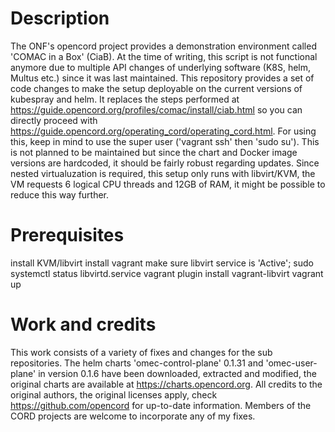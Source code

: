 # Description
The ONF's opencord project provides a demonstration environment called 'COMAC in a Box' (CiaB). At the time of writing, this script is not functional anymore due to multiple API changes of underlying software (K8S, helm, Multus etc.) since it was last maintained. This repository provides a set of code changes to make the setup deployable on the current versions of kubespray and helm. It replaces the steps performed at https://guide.opencord.org/profiles/comac/install/ciab.html so you can directly proceed with https://guide.opencord.org/operating_cord/operating_cord.html. For using this, keep in mind to use the super user ('vagrant ssh' then 'sudo su'). This is not planned to be maintained but since the chart and Docker image versions are hardcoded, it should be fairly robust regarding updates.
Since nested virtualuzation is required, this setup only runs with libvirt/KVM, the VM requests 6 logical CPU threads and 12GB of RAM, it might be possible to reduce this way further.

# Prerequisites
install KVM/libvirt
install vagrant
make sure libvirt service is 'Active'; sudo systemctl status libvirtd.service
vagrant plugin install vagrant-libvirt
vagrant up

# Work and credits
This work consists of a variety of fixes and changes for the sub repositories. The helm charts 'omec-control-plane' 0.1.31 and 'omec-user-plane' in version 0.1.6 have been downloaded, extracted and modified, the original charts are available at https://charts.opencord.org. All credits to the original authors, the original licenses apply, check https://github.com/opencord for up-to-date information.
Members of the CORD projects are welcome to incorporate any of my fixes.
